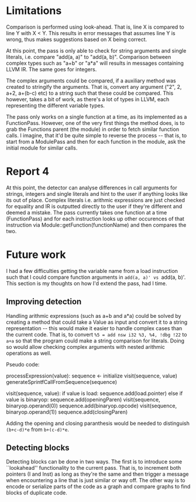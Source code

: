# Limitations
Comparison is performed using look-ahead.
That is, line X is compared to line Y with X < Y.
This results in error messages that assumes line Y is wrong, thus makes suggestions based on X being correct.

At this point, the pass is only able to check for string arguments and single literals, i.e. compare "add(a, a)" to "add(a, b)".
Comparison between complex types such as "a+b" or "a*a" will results in messages containing LLVM IR. The same goes for integers.

The complex arguments could be compared, if a auxiliary method was created to stringify the arguments.
That is, convert any argument ("2", 2, a+2, a+(b-c) etc) to a string such that these could be compared.
This however, takes a bit of work, as there's a lot of types in LLVM, each representing the different variable types.

The pass only works on a single function at a time, as its implemented as a FunctionPass.
However, one of the very first things the method does, is to grab the Functions parent (the module) in order to fetch similar function calls.
I imagine, that it'd be quite simple to reverse the process -- that is, to start from a ModulePass and then for each function in the module, ask the initial module for similar calls.



# Report 4
At this point, the detector can analyse differences in call arguments for strings, integers and single literals and hint to the user if anything looks like its out of place.
Complex literals i.e. arithmic expressions are just checked for equality and IR is outputted directly to the user if they're different and deemed a mistake.
The pass currently takes one function at a time (FunctionPass) and for each instruction looks up other occurences of that instruction via Module::getFunction(functionName) and then compares the two.


# Future work
I had a few difficulties getting the variable name from a load instruction such that I could compare function arguments in `add(a, a)' vs `add(a, b)'. This section is my thoughts on how I'd extend the pass, had I time.

## Improving detection
Handling arithmic expressions (such as a+b and a*a) could be solved by creating a method that could take a Value as input and convert it to a string representation -- this would make it easier to handle complex cases than the current code.
That is, to convert `%5 = add nsw i32 %3, %4, !dbg !22` to `a+a` so that the program could make a string comparison for literals.
Doing so would allow checking complex arguments with nested arithmic operations as well.

Pseudo code:

processExpression(value):
  sequence <- initialize
  visit(sequence, value)
  generateSprintfCallFromSequence(sequence)

visit(sequence, value):
  if value is load:
    sequence.add(load.pointer)
  else if value is binaryop:
    sequence.add(openingParen)
    visit(sequence, binaryop.operand(0))
    sequence.add(binaryop.opcode)
    visit(sequence, binaryop.operand(1))
    sequence.add(closingParen)

Adding the opening and closing paranthesis would be needed to distinguish `(b+c-d)*e` from `b+(c-d)*e`.

## Detecting blocks
Detecting blocks can be done in two ways.
The first is to introduce some ``lookahead'' functionality to the current pass. That is, to increment both pointers (I and Inst) as long as they're the same and then trigger a message when encountering a line that is just similar or way off.
The other way is to encode or serialize parts of the code as a graph and compare graphs to find blocks of duplicate code.
